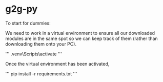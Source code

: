# g2g-py
To start for dummies:

We need to work in a virtual environment to ensure all our downloaded modules are in the same spot so we can keep track of them (rather than downloading them onto your PC).

'''
.venv\Scripts\activate
'''

Once the virtual environment has been activated,

'''
pip install -r requirements.txt
'''

